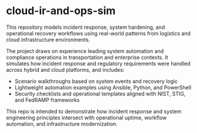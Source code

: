 # cloud-ir-and-ops-sim

This repository models incident response, system hardening, and operational recovery workflows using real-world patterns from logistics and cloud infrastructure environments.

The project draws on experience leading system automation and compliance operations in transportation and enterprise contexts. It simulates how incident response and regulatory requirements were handled across hybrid and cloud platforms, and includes:

- Scenario walkthroughs based on system events and recovery logic  
- Lightweight automation examples using Ansible, Python, and PowerShell  
- Security checklists and operational templates aligned with NIST, STIG, and FedRAMP frameworks  

This repo is intended to demonstrate how incident response and system engineering principles intersect with operational uptime, workflow automation, and infrastructure modernization.
